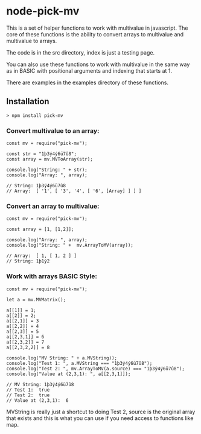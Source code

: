 # node-pick-mv

This is a set of helper functions to work with multivalue in javascript. The core of these functions is the ability to convert arrays to multivalue and multivalue to arrays.

The code is in the src directory, index is just a testing page.

You can also use these functions to work with multivalue in the same way as in BASIC with positional arguments and indexing that starts at 1.

There are examples in the examples directory of these functions.
## Installation

```
> npm install pick-mv
```

### Convert multivalue to an array:

```
const mv = require("pick-mv");

const str = "1þ3ý4ý6ü7û8";
const array = mv.MVToArray(str);

console.log("String: " + str);
console.log("Array: ", array);

// String: 1þ3ý4ý6ü7û8
// Array:  [ '1', [ '3', '4', [ '6', [Array] ] ] ]
```

### Convert an array to multivalue:

```
const mv = require("pick-mv");

const array = [1, [1,2]];

console.log("Array: ", array);
console.log("String: " +  mv.ArrayToMV(array));

// Array:  [ 1, [ 1, 2 ] ]
// String: 1þ1ý2
```

### Work with arrays BASIC Style:

```
const mv = require("pick-mv");

let a = mv.MVMatrix();

a[[1]] = 1;
a[[2]] = 2;
a[[2,1]] = 3
a[[2,2]] = 4
a[[2,3]] = 5
a[[2,3,1]] = 6
a[[2,3,2]] = 7
a[[2,3,2,2]] = 8

console.log("MV String: " + a.MVString));
console.log("Test 1: ", a.MVString === "1þ3ý4ý6ü7û8");
console.log("Test 2: ", mv.ArrayToMV(a.source) === "1þ3ý4ý6ü7û8");
console.log("Value at (2,3,1): ", a[[2,3,1]]);

// MV String: 1þ3ý4ý6ü7û8
// Test 1:  true
// Test 2:  true
// Value at (2,3,1):  6
```

MVString is really just a shortcut to doing Test 2, source is the original array that exists and this is what you can use if you need access to functions like map.
